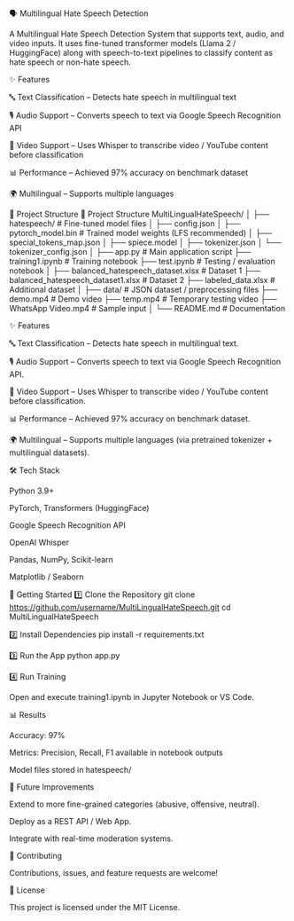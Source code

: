 🗣️ Multilingual Hate Speech Detection

A Multilingual Hate Speech Detection System that supports text, audio, and video inputs. It uses fine-tuned transformer models (Llama 2 / HuggingFace) along with speech-to-text pipelines to classify content as hate speech or non-hate speech.

✨ Features

🔤 Text Classification – Detects hate speech in multilingual text

🎙️ Audio Support – Converts speech to text via Google Speech Recognition API

🎥 Video Support – Uses Whisper to transcribe video / YouTube content before classification

📊 Performance – Achieved 97% accuracy on benchmark dataset

🌍 Multilingual – Supports multiple languages

📂 Project Structure
📂 Project Structure
MultiLingualHateSpeech/
│
├── hatespeech/                # Fine-tuned model files
│   ├── config.json
│   ├── pytorch_model.bin       # Trained model weights (LFS recommended)
│   ├── special_tokens_map.json
│   ├── spiece.model
│   ├── tokenizer.json
│   └── tokenizer_config.json
│
├── app.py                      # Main application script
├── training1.ipynb             # Training notebook
├── test.ipynb                  # Testing / evaluation notebook
│
├── balanced_hatespeech_dataset.xlsx   # Dataset 1
├── balanced_hatespeech_dataset1.xlsx  # Dataset 2
├── labeled_data.xlsx                  # Additional dataset
│
├── data/                      # JSON dataset / preprocessing files
├── demo.mp4                   # Demo video
├── temp.mp4                   # Temporary testing video
├── WhatsApp Video.mp4          # Sample input
│
└── README.md                   # Documentation

✨ Features

🔤 Text Classification – Detects hate speech in multilingual text.

🎙️ Audio Support – Converts speech to text via Google Speech Recognition API.

🎥 Video Support – Uses Whisper to transcribe video / YouTube content before classification.

📊 Performance – Achieved 97% accuracy on benchmark dataset.

🌍 Multilingual – Supports multiple languages (via pretrained tokenizer + multilingual datasets).

🛠️ Tech Stack

Python 3.9+

PyTorch, Transformers (HuggingFace)

Google Speech Recognition API

OpenAI Whisper

Pandas, NumPy, Scikit-learn

Matplotlib / Seaborn

🚀 Getting Started
1️⃣ Clone the Repository
git clone https://github.com/username/MultiLingualHateSpeech.git
cd MultiLingualHateSpeech

2️⃣ Install Dependencies
pip install -r requirements.txt

3️⃣ Run the App
python app.py

4️⃣ Run Training

Open and execute training1.ipynb in Jupyter Notebook or VS Code.

📊 Results

Accuracy: 97%

Metrics: Precision, Recall, F1 available in notebook outputs

Model files stored in hatespeech/

🔮 Future Improvements

Extend to more fine-grained categories (abusive, offensive, neutral).

Deploy as a REST API / Web App.

Integrate with real-time moderation systems.

🤝 Contributing

Contributions, issues, and feature requests are welcome!

📜 License

This project is licensed under the MIT License.
